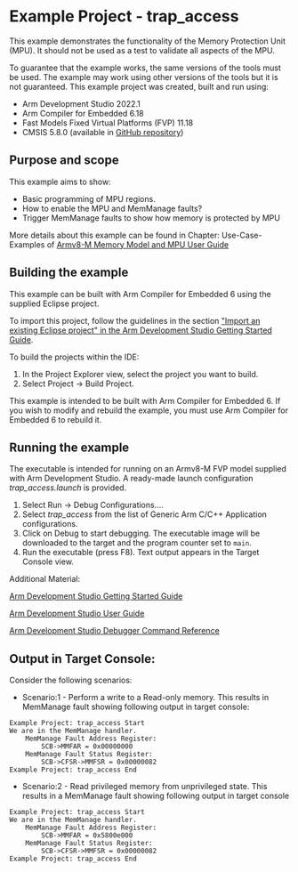 # Example Project - trap_access

This example demonstrates the functionality of the Memory Protection Unit (MPU). It should not be used as a test to validate all aspects of the MPU.

To guarantee that the example works, the same versions of the tools must be used. The example may work using other versions of the tools but it is not guaranteed. This example project was created, built and run using:

- Arm Development Studio 2022.1
- Arm Compiler for Embedded 6.18
- Fast Models Fixed Virtual Platforms (FVP) 11.18
- CMSIS 5.8.0 (available in [GitHub repository](https://github.com/ARM-software/CMSIS_5))

## Purpose and scope

This example aims to show:

- Basic programming of MPU regions.
- How to enable the MPU and MemManage faults?
- Trigger MemManage faults to show how memory is protected by MPU

More details about this example can be found in Chapter: Use-Case-Examples of [Armv8-M Memory Model and MPU User Guide](https://developer.arm.com/documentation/107565/latest/)

## Building the example

This example can be built with Arm Compiler for Embedded 6 using the supplied Eclipse project.

To import this project, follow the guidelines in the section ["Import an existing Eclipse project" in the Arm Development Studio Getting Started Guide](https://developer.arm.com/documentation/101469/2022-1/Projects-and-examples-in-Arm-Development-Studio/Importing-and-exporting-projects/Import-an-existing-Eclipse-project?lang=en). 

To build the projects within the IDE:

1. In the Project Explorer view, select the project you want to build.
2. Select Project → Build Project.

This example is intended to be built with Arm Compiler for Embedded 6. If you wish to modify and rebuild the example, you must use Arm Compiler for Embedded 6 to rebuild it.


## Running the example

The executable is intended for running on an Armv8-M FVP model supplied with Arm Development Studio. A ready-made launch configuration *trap_access.launch* is provided.

1. Select Run → Debug Configurations....
2. Select *trap_access* from the list of Generic Arm C/C++ Application configurations.
3. Click on Debug to start debugging. The executable image will be downloaded to the target and the program counter set to `main`.
4. Run the executable (press F8). Text output appears in the Target Console view.

Additional Material:

[Arm Development Studio Getting Started Guide](https://developer.arm.com/documentation/101469)

[Arm Development Studio User Guide](https://developer.arm.com/documentation/101470)

[Arm Development Studio Debugger Command Reference](https://developer.arm.com/documentation/101471)

## Output in Target Console:

Consider the following scenarios:

- Scenario:1 - Perform a write to a Read-only memory. This results in MemManage fault showing following output in target console:

```
Example Project: trap_access Start
We are in the MemManage handler. 
    MemManage Fault Address Register: 
        SCB->MMFAR = 0x00000000
    MemManage Fault Status Register: 
        SCB->CFSR->MMFSR = 0x00000082
Example Project: trap_access End
```

- Scenario:2 - Read privileged memory from unprivileged state. This results in a  MemManage fault showing following output in target console

```
Example Project: trap_access Start
We are in the MemManage handler. 
    MemManage Fault Address Register: 
        SCB->MMFAR = 0x5800e000
    MemManage Fault Status Register: 
        SCB->CFSR->MMFSR = 0x00000082
Example Project: trap_access End 
```
